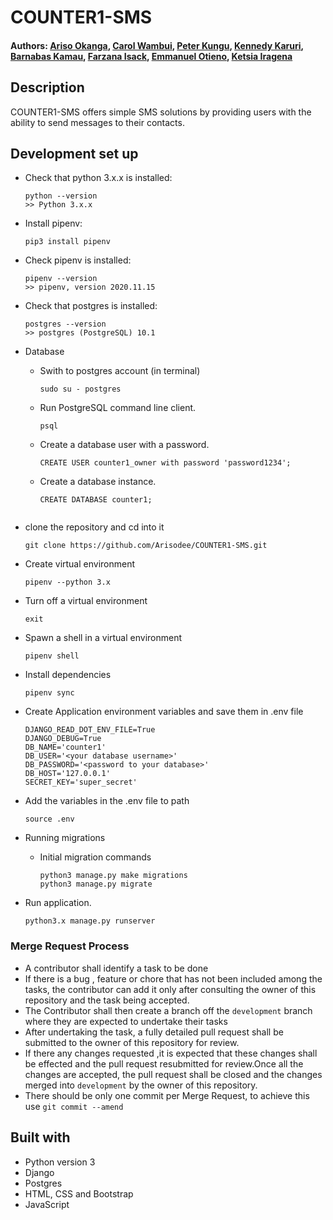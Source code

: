 # COUNTER1-SMS

#### Authors: [Ariso Okanga](https://github.com/Arisodee), [Carol Wambui](https://github.com/carol-wambui), [Peter Kungu](https://github.com/peterkush), [Kennedy Karuri](https://github.com/Kennedy-karuri), [Barnabas Kamau](https://github.com/Barnabas27), [Farzana Isack](https://github.com/farzana583), [Emmanuel Otieno](https://github.com/Emmanuel-otieno), [Ketsia Iragena](https://github.com/Ketsia-a)

## Description
COUNTER1-SMS offers simple SMS solutions by providing users with the ability to send messages to their contacts.

## Development set up
-   Check that python 3.x.x is installed:
    ```
    python --version
    >> Python 3.x.x
    ```
-   Install pipenv:
    ```
    pip3 install pipenv
    ```
-   Check pipenv is installed:
    ```
    pipenv --version
    >> pipenv, version 2020.11.15
    ```
-   Check that postgres is installed:
    ```
    postgres --version
    >> postgres (PostgreSQL) 10.1
    ```
-  Database
    * Swith to postgres account (in terminal)
        ```
        sudo su - postgres
        ```
    * Run PostgreSQL command line client.
        ```
        psql
        ```
    * Create a database user with a password.
        ```
        CREATE USER counter1_owner with password 'password1234';
        ```
    * Create a database instance.
        ```
        CREATE DATABASE counter1;
        ```  
    ```
- clone the repository and cd into it
    ```
    git clone https://github.com/Arisodee/COUNTER1-SMS.git
    ```

- Create  virtual environment
    ```
    pipenv --python 3.x
    ```
- Turn off a virtual environment  
    ```
    exit
    ```
- Spawn a shell in a virtual environment
    ```
    pipenv shell
    ```
- Install dependencies
    ```
   pipenv sync 
    ```
- Create Application environment variables and save them in .env file 
    ```
    DJANGO_READ_DOT_ENV_FILE=True
    DJANGO_DEBUG=True
    DB_NAME='counter1'
    DB_USER='<your database username>'
    DB_PASSWORD='<password to your database>'
    DB_HOST='127.0.0.1'
    SECRET_KEY='super_secret'
    ```
- Add the variables in the .env file to path
    ```
    source .env
    ```
- Running migrations
    - Initial migration commands
        ```
        python3 manage.py make migrations 
        python3 manage.py migrate
        ```
- Run application.
    ```
    python3.x manage.py runserver
    ```


### Merge Request Process
-   A contributor shall identify a task to be done
-   If there is a bug , feature or chore that has not been included among the tasks, the contributor can add it only after consulting the owner of this repository and the task being accepted.
-   The Contributor shall then create a branch off the `development` branch where they are expected to undertake their tasks
-   After undertaking the task, a fully detailed pull request shall be submitted to the owner of this repository for review.
-   If there any changes requested ,it is expected that these changes shall be effected and the pull request resubmitted for review.Once all the changes are accepted, the pull request shall be closed and the changes merged into `development` by the owner of this repository.
-   There should be only one commit per Merge Request, to achieve this use `git commit --amend`  

## Built with
- Python version  3
- Django 
- Postgres
- HTML, CSS and Bootstrap
- JavaScript